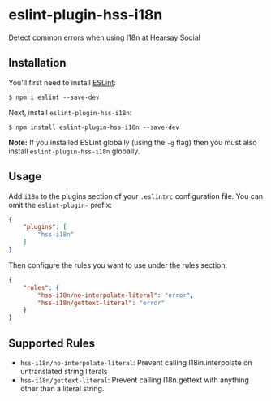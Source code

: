 # eslint-plugin-hss-i18n

Detect common errors when using I18n at Hearsay Social

## Installation

You'll first need to install [ESLint](http://eslint.org):

```
$ npm i eslint --save-dev
```

Next, install `eslint-plugin-hss-i18n`:

```
$ npm install eslint-plugin-hss-i18n --save-dev
```

**Note:** If you installed ESLint globally (using the `-g` flag) then you must also install `eslint-plugin-hss-i18n` globally.

## Usage

Add `i18n` to the plugins section of your `.eslintrc` configuration file. You can omit the `eslint-plugin-` prefix:

```json
{
    "plugins": [
        "hss-i18n"
    ]
}
```


Then configure the rules you want to use under the rules section.

```json
{
    "rules": {
        "hss-i18n/no-interpolate-literal": "error",
        "hss-i18n/gettext-literal": "error"
    }
}
```

## Supported Rules

* `hss-i18n/no-interpolate-literal`: Prevent calling I18in.interpolate on untranslated string literals
* `hss-i18n/gettext-literal`: Prevent calling I18n.gettext with anything other
    than a literal string.





